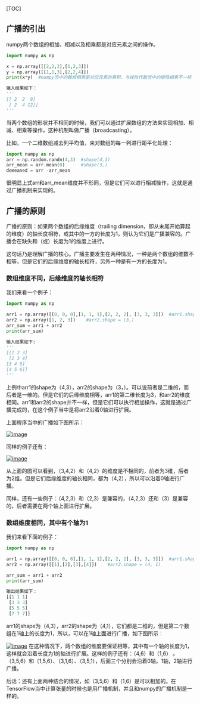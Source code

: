 [TOC]

## 广播的引出

 numpy两个数组的相加、相减以及相乘都是对应元素之间的操作。

```python
import numpy as np

x = np.array([[2,2,3],[1,2,3]])
y = np.array([[1,1,3],[2,2,4]])
print(x*y)  #numpy当中的数组相乘是对应元素的乘积，与线性代数当中的矩阵相乘不一样

输入结果如下：
'''
[[ 2  2  9]
 [ 2  4 12]]
'''
```

 当两个数组的形状并不相同的时候，我们可以通过扩展数组的方法来实现相加、相减、相乘等操作，这种机制叫做广播（broadcasting）。

 比如，一个二维数组减去列平均值，来对数组的每一列进行距平化处理：

```python
import numpy as np
arr = np.random.randn(4,3)  #shape(4,3)
arr_mean = arr.mean(0)      #shape(3,)
demeaned = arr -arr_mean
```

 很明显上式arr和arr_mean维度并不形同，但是它们可以进行相减操作，这就是通过广播机制来实现的。

## 广播的原则

 广播的原则：如果两个数组的后缘维度（trailing dimension，即从末尾开始算起的维度）的轴长度相符，或其中的一方的长度为1，则认为它们是广播兼容的。广播会在缺失和（或）长度为1的维度上进行。

 这句话乃是理解广播的核心。广播主要发生在两种情况，一种是两个数组的维数不相等，但是它们的后缘维度的轴长相符，另外一种是有一方的长度为1。

### 数组维度不同，后缘维度的轴长相符

 我们来看一个例子：

```python
import numpy as np

arr1 = np.array([[0, 0, 0],[1, 1, 1],[2, 2, 2], [3, 3, 3]])  #arr1.shape = (4,3)
arr2 = np.array([1, 2, 3])    #arr2.shape = (3,)
arr_sum = arr1 + arr2
print(arr_sum)

输入结果如下:
'''
[[1 2 3]
 [2 3 4]
[3 4 5]
[4 5 6]]
'''
```

 上例中arr1的shape为（4,3），arr2的shape为（3，）。可以说前者是二维的，而后者是一维的。但是它们的后缘维度相等，arr1的第二维长度为3，和arr2的维度相同。arr1和arr2的shape并不一样，但是它们可以执行相加操作，这就是通过广播完成的，在这个例子当中是将arr2沿着0轴进行扩展。

 上面程序当中的广播如下图所示：

[![image](https://tva1.sinaimg.cn/large/0081Kckwgy1glxquzveglj30dv076dgy.jpg)](https://images2018.cnblogs.com/blog/890640/201805/890640-20180510210455168-1460657897.png)

 

同样的例子还有：

[![image](https://tva1.sinaimg.cn/large/0081Kckwgy1glxquw4bumj30ci081ta2.jpg)](https://images2018.cnblogs.com/blog/890640/201805/890640-20180510210455959-133658483.png)

 从上面的图可以看到，（3,4,2）和（4,2）的维度是不相同的，前者为3维，后者为2维。但是它们后缘维度的轴长相同，都为（4,2），所以可以沿着0轴进行广播。

 同样，还有一些例子：（4,2,3）和（2,3）是兼容的，（4,2,3）还和（3）是兼容的，后者需要在两个轴上面进行扩展。

 



### 数组维度相同，其中有个轴为1

 我们来看下面的例子：

```python
import numpy as np

arr1 = np.array([[0, 0, 0],[1, 1, 1],[2, 2, 2], [3, 3, 3]])  #arr1.shape = (4,3)
arr2 = np.array([[1],[2],[3],[4]])    #arr2.shape = (4, 1)

arr_sum = arr1 + arr2
print(arr_sum)

输出结果如下：
[[1 1 1]
 [3 3 3]
 [5 5 5]
 [7 7 7]]
```

  arr1的shape为（4,3），arr2的shape为（4,1），它们都是二维的，但是第二个数组在1轴上的长度为1，所以，可以在1轴上面进行广播，如下图所示：

 [![image](https://tva1.sinaimg.cn/large/0081Kckwgy1glxqv095gwj30dw07f75a.jpg)](https://images2018.cnblogs.com/blog/890640/201805/890640-20180510210457745-2014752656.png) 在这种情况下，两个数组的维度要保证相等，其中有一个轴的长度为1，这样就会沿着长度为1的轴进行扩展。这样的例子还有：（4,6）和（1,6） 。（3,5,6）和（1,5,6）、（3,1,6）、（3,5,1），后面三个分别会沿着0轴，1轴，2轴进行广播。

 后话：还有上面两种结合的情况，如（3,5,6）和（1,6）是可以相加的。在TensorFlow当中计算张量的时候也是用广播机制，并且和numpy的广播机制是一样的。